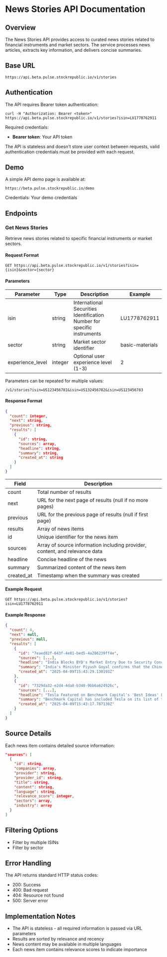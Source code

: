 # News Stories API Documentation

## Overview
The News Stories API provides access to curated news stories related to financial instruments and market sectors. The service processes news articles, extracts key information, and delivers concise summaries.

## Base URL
```
https://api.beta.pulse.stockrepublic.io/v1/stories
```

## Authentication
The API requires Bearer token authentication:

```
curl -H "Authorization: Bearer <token>" https://api.beta.pulse.stockrepublic.io/v1/stories?isin=LU1778762911
```

Required credentials:
- **Bearer token**: Your API token

The API is stateless and doesn't store user context between requests, valid authentication credentials must be provided with each request.

## Demo
A simple API demo page is available at:
```
https://beta.pulse.stockrepublic.io/demo
```
Credentials: Your demo credentials

## Endpoints

### Get News Stories
Retrieve news stories related to specific financial instruments or market sectors.

#### Request Format
```
GET https://api.beta.pulse.stockrepublic.io/v1/stories?isin={isin}&sector={sector}
```

#### Parameters

| Parameter | Type | Description | Example |
|-----------|------|-------------|---------|
| isin | string | International Securities Identification Number for specific instruments | LU1778762911 |
| sector | string | Market sector identifier | basic-materials |
| experience_level | integer | Optional user experience level (1-3) | 2 |

Parameters can be repeated for multiple values:
```
/v1/stories?isin=US123456781&isin=US132456782&isin=US123456783
```

#### Response Format
```json
{
  "count": integer,
  "next": string,
  "previous": string,
  "results": [
    {
      "id": string,
      "sources": array,
      "headline": string,
      "summary": string,
      "created_at": string
    }
  ]
}
```

| Field | Description |
|-------|-------------|
| count | Total number of results |
| next | URL for the next page of results (null if no more pages) |
| previous | URL for the previous page of results (null if first page) |
| results | Array of news items |
| id | Unique identifier for the news item |
| sources | Array of source information including provider, content, and relevance data |
| headline | Concise headline of the news |
| summary | Summarized content of the news item |
| created_at | Timestamp when the summary was created |

#### Example Request
```
GET https://api.beta.pulse.stockrepublic.io/v1/stories?isin=LU1778762911
```

#### Example Response
```json
{
  "count": 4,
  "next": null,
  "previous": null,
  "results": [
    {
      "id": "7eaed82f-643f-4e81-bed5-4a286239ff4e",
      "sources": [...],
      "headline": "India Blocks BYD's Market Entry Due to Security Concerns",
      "summary": "India's Minister Piyush Goyal confirms that the Chinese electric vehicle manufacturer BYD will not be allowed to enter the Indian market, citing security concerns as the primary reason.",
      "created_at": "2025-04-09T15:43:29.130193Z"
    },
    {
      "id": "7329da32-e2d4-4da8-b340-9bb6a624926c",
      "sources": [...],
      "headline": "Tesla Featured on Benchmark Capital's 'Best Ideas' List",
      "summary": "Benchmark Capital has included Tesla on its list of top investment ideas, indicating the company's strong market position and potential for future growth.",
      "created_at": "2025-04-09T15:43:17.787130Z"
    }
  ]
}
```

## Source Details
Each news item contains detailed source information:

```json
"sources": [
  {
    "id": string,
    "companies": array,
    "provider": string,
    "provider_id": string,
    "title": string,
    "content": string,
    "language": string,
    "relevance_score": integer,
    "sectors": array,
    "industry": array
  }
]
```

## Filtering Options
- Filter by multiple ISINs
- Filter by sector

## Error Handling
The API returns standard HTTP status codes:
- 200: Success
- 400: Bad request
- 404: Resource not found
- 500: Server error

## Implementation Notes
- The API is stateless - all required information is passed via URL parameters
- Results are sorted by relevance and recency
- News content may be available in multiple languages
- Each news item contains relevance scores to indicate importance  
